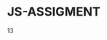 # JS-ASSIGMENT
<!-- (1)Create a simple HTML page and add a <script> tag within the page -->
<!DOCTYPE html>
<html lang="en">
<head>
    <meta charset="UTF-8">
    <meta name="viewport" content="width=device-width, initial-scale=1.0">
    <title>Document</title>
</head>
<body>
    
</body>
<script>
    document.write('With Help Of Script Tag <br><br>' )
    document.write('Ahmedabad, a city steeped in history and culture, faces the challenge of preserving its rich heritage while adapting to modern development. Protecting its iconic buildings, narrow streets, and vibrant traditions is crucial for maintaining the citys unique identity and attracting tourists, while also ensuring a better quality of life for its residents')
</script>
</html>

<!-- (2)Write JavaScript code to display an alert box with the message "Welcome toJavaScript!" when the page loads. -->
 <!DOCTYPE html>
 <html lang="en">
 <head>
    <meta charset="UTF-8">
    <meta name="viewport" content="width=device-width, initial-scale=1.0">
    <title>Document</title>
 </head>
 <body>
    
 </body>
 <script>
    alert("WELCOME TO JAVASCRIPT")
 </script>
 </html>

 <!-- (3)Write a JavaScript program to declare variables for different data types (string,number, boolean, null, and
undefined). -->

<!DOCTYPE html>
<html lang="en">
<head>
    <meta charset="UTF-8">
    <meta name="viewport" content="width=device-width, initial-scale=1.0">
    <title>Document</title>
</head>
<body>
    
</body>
<script>
    let a = 'HELLO'
    let i = 3
    let t = true
    let val = null
    let vara = ""
    
    document.write("STRING DATA TYPE : ",a,"<br>")
    document.write("INT DATA TYPE : ",i, "<br>")
    document.write("BOOLEAN DATA TYPE : ",t ,"<br>")
    document.write("UNDEFINED DATA TYPE : ",val ,"<br>")

</script>
</html>

<!-- (4) -->
<!-- Create a JavaScript program to perform the following:
Add, subtract, multiply, and divide two numbers using arithmetic operators.
Use comparison operators to check if two numbers are equal and if onenumber is greater than the other.
Use logical operators to check if both conditions (e.g., a > 10 and b < 5)are true. -->

<!DOCTYPE html>
<html lang="en">
<head>
    <meta charset="UTF-8">
    <meta name="viewport" content="width=device-width, initial-scale=1.0">
    <title>Document</title>
</head>
<body>
    
</body>
<script>
    let a = 120
    let b = 20

    document.write("ADDITION OF A AND B IS :",(a+b) ,"<br>")
    document.write("SUBTRACTION OF A AND B IS :",(a-b) ,"<br>")
    document.write("MULTIPLICATION OF A AND B IS :",(a*b) ,"<br>")
    document.write("DIVISION OF A AND B IS :",(a/b) ,"<br>")
    document.write('*****************<br>')
    document.write('COMPARISION OPERATOR <br>')

    let c = 10 
    let d = 12

    if(c>d){
        document.write('C IS GREATER ')
    }
    else{
        document.write('D IS GREATER')
    }



</script>
</html>

<!-- (5)Write a JavaScript program to check if a number is positive, negative, or zero usingan
if-else statement. -->

<!DOCTYPE html>
<html lang="en">
<head>
    <meta charset="UTF-8">
    <meta name="viewport" content="width=device-width, initial-scale=1.0">
    <title>Document</title>
</head>
<body>
    
</body>
<script>
    let no = -5
    if(no<=0){
        document.write("NEGATIVE NUMBER")
    }else{
        document.write("POSITIVE NUMBER")
    }
</script>
</html>

<!-- (6)Create a JavaScript program using a switch statement to display the day of theweek based on the
user input (e.g., 1 for Monday, 2 for Tuesday, etc.). -->

<!DOCTYPE html>
<html lang="en">
<head>
    <meta charset="UTF-8">
    <meta name="viewport" content="width=device-width, initial-scale=1.0">
    <title>Document</title>
</head>
<body>
    <script>
        let ch = parseInt(prompt('ENTER YOUR CHOICE'))
        switch(ch){

            case 1:document.write('MONDAY')
            break;

            case 2:document.write('TUESDAY')
            break;

            case 3:document.write('WEDNESDAY')
            break;

            case 4:document.write('THURSDAY')
            break;

            case 5:document.write('FRIDAY')
            break;

            case 6:document.write('SATURDAY')
            break;

            default:document.write('SUNDAY')
            

        }
    </script>
</body>
</html>

<!-- (7)Write a JavaScript program using a for loop to print numbers from 1 to 10.  -->

<!DOCTYPE html>
<html lang="en">
<head>
    <meta charset="UTF-8">
    <meta name="viewport" content="width=device-width, initial-scale=1.0">
    <title>Document</title>
</head>
<body>
    
</body>
<script>
    let i =1
    do {
        document.write('<br>'+i)
        i++
    } while (i<=10);
</script>
</html>

<!-- (8)Create a JavaScript
program that uses a while loop to sum all even numbers -->

<!DOCTYPE html>
<html lang="en">
<head>
    <meta charset="UTF-8">
    <meta name="viewport" content="width=device-width, initial-scale=1.0">
    <title>Document</title>
</head>
<body>
    
</body>
<script>
    
    let i = 1;
    let sum= 0

    while(i<=10){
        if(i%2===0){
            sum= sum+i
        }
        i++
    }
    document.write("Sum of even numbers from 1 to 10 : ", sum)
</script>
</html>

<!-- (9)Write a do-while loop that continues to ask the user for input until they enter a number greater than 10. -->
 <!DOCTYPE html>
 <html lang="en">
 <head>
    <meta charset="UTF-8">
    <meta name="viewport" content="width=device-width, initial-scale=1.0">
    <title>Document</title>
 </head>
 <body>
    
 </body>
 <script>

    let a 
    do {
        a = parseInt(prompt("ENTER VALUE"));
        
    } while (i<=10)
        document.write(" NUMBER",a)
    



</script>
 </html>

 <!-- (10)Task 1: Write a function greetUser that accepts a user’s name as a parameter and displaysa greeting message
(e.g., "Hello, John!"). -->

<!DOCTYPE html>
<html lang="en">
<head>
    <meta charset="UTF-8">
    <meta name="viewport" content="width=device-width, initial-scale=1.0">
    <title>Document</title>
</head>
<body>
    
</body>
<script>
function greetUser(john){

    document.write("HELLO JOHN")

}
greetUser()

</script>
</html>

<!-- (11)Create a JavaScript function calculateSum that takes two numbers as parameters,adds them, and returns the result. -->

<!DOCTYPE html>
<html lang="en">
<head>
    <meta charset="UTF-8">
    <meta name="viewport" content="width=device-width, initial-scale=1.0">
    <title>Document</title>
</head>
<body>
    
</body>
<script>
function calculateSum(a,b){

       
        return a+b
}
let result = calculateSum(10,5)
document.write("ADDITION OF BOTH NUMBER WITH FUCNTION :",result)
</script>
</html>

<!-- (12)Declare an array of fruits (["apple", "banana", "cherry"]). Use JavaScript to:
Add a fruit to the end of the array.
Remove the first fruit from the array.
Log the modified array to the console. -->

<!DOCTYPE html>
<html lang="en">
<head>
    <meta charset="UTF-8">
    <meta name="viewport" content="width=device-width, initial-scale=1.0">
    <title>Document</title>
</head>
<body>
    
</body>
<script>
    let fruits = (["apple", "banana", "cherry"])
    // document.write(fruits)
    fruits.push(["mango"])
    // document.write(fruits)
    fruits.shift()
    document.write(fruits)

    


</script>
</html>

13
<!-- Create a JavaScript object car with properties brand, model, and year. UseJavaScript to:
Access and print the car’s brand and model.
Update the year property.
Add a new property color to the car object -->
<!DOCTYPE html>
<html lang="en">
<head>
    <meta charset="UTF-8">
    <meta name="viewport" content="width=device-width, initial-scale=1.0">
    <title>Document</title>
</head>
<body>
    
</body>
<script>
    let car = {
        brand:"Maruti",
        model:2015,
        year:2016
    }
    document.write("CAR BRAND : ",car.brand)
    document.write("CAR MODEL : ",car.model)
    //document.write("CAR YEAR : ",car.year)

    car.year=2018
    document.write("CAR YEAR : ",car.year)

    car.color = 'red'
    document.write("CAR COLOR IS:",car.color)

   




</script>
</html>
